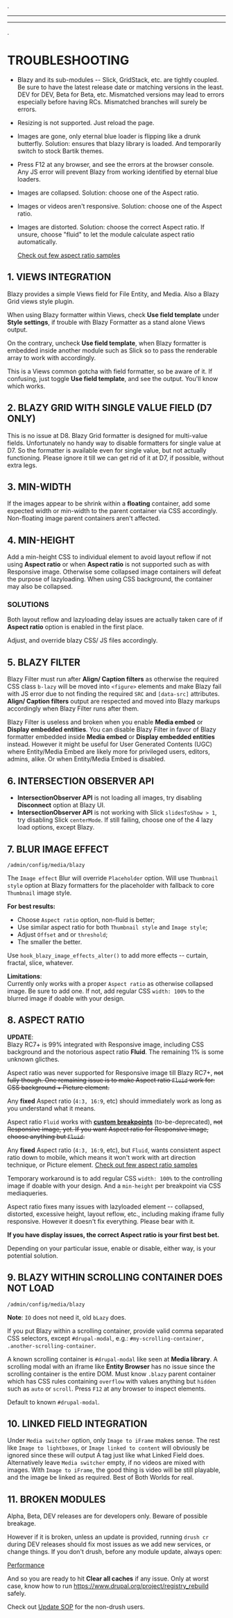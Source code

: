 .
***
***
.
# <a name="troubleshooting"></a>TROUBLESHOOTING
* Blazy and its sub-modules -- Slick, GridStack, etc. are tightly coupled.
  Be sure to have the latest release date or matching versions in the least.
  DEV for DEV, Beta for Beta, etc. Mismatched versions may lead to errors
  especially before having RCs. Mismatched branches will surely be errors.
* Resizing is not supported. Just reload the page.
* Images are gone, only eternal blue loader is flipping like a drunk butterfly.
  Solution: ensures that blazy library is loaded. And temporarily switch to
  stock Bartik themes.
* Press F12 at any browser, and see the errors at the browser console. Any JS
  error will prevent Blazy from working identified by eternal blue loaders.
* Images are collapsed. Solution: choose one of the Aspect ratio.
* Images or videos aren't responsive. Solution: choose one of the Aspect ratio.
* Images are distorted. Solution: choose the correct Aspect ratio. If unsure,
  choose "fluid" to let the module calculate aspect ratio automatically.

  [Check out few aspect ratio samples](https://cgit.drupalcode.org/blazy/tree/docs/ASPECT_RATIO.md)



## 1. VIEWS INTEGRATION
Blazy provides a simple Views field for File Entity, and Media. Also a Blazy
Grid views style plugin.

When using Blazy formatter within Views, check **Use field template** under
**Style settings**, if trouble with Blazy Formatter as a stand alone Views
output.

On the contrary, uncheck **Use field template**, when Blazy formatter
is embedded inside another module such as Slick so to pass the renderable
array to work with accordingly.

This is a Views common gotcha with field formatter, so be aware of it.
If confusing, just toggle **Use field template**, and see the output. You'll
know which works.


## 2. BLAZY GRID WITH SINGLE VALUE FIELD (D7 ONLY)
This is no issue at D8. Blazy Grid formatter is designed for multi-value fields.
Unfortunately no handy way to disable formatters for single value at D7. So
the formatter is available even for single value, but not actually
functioning. Please ignore it till we can get rid of it at D7, if possible,
without extra legs.

## 3. MIN-WIDTH
If the images appear to be shrink within a **floating** container, add
some expected width or min-width to the parent container via CSS accordingly.
Non-floating image parent containers aren't affected.

## 4. MIN-HEIGHT
Add a min-height CSS to individual element to avoid layout reflow if not using
**Aspect ratio** or when **Aspect ratio** is not supported such as with
Responsive image. Otherwise some collapsed image containers will defeat the
purpose of lazyloading. When using CSS background, the container may also be
collapsed.

### SOLUTIONS
Both layout reflow and lazyloading delay issues are actually taken care of
if **Aspect ratio** option is enabled in the first place.

Adjust, and override blazy CSS/ JS files accordingly.

## 5. BLAZY FILTER
Blazy Filter must run after **Align/ Caption filters** as otherwise the required
CSS class `b-lazy` will be moved into `<figure>` elements and make Blazy fail
with JS error due to not finding the required `SRC` and `[data-src]` attributes.
**Align/ Caption filters** output are respected and moved into Blazy markups
accordingly when Blazy Filter runs after them.

Blazy Filter is useless and broken when you enable **Media embed** or
**Display embedded entities**. You can disable Blazy Filter in favor of Blazy
formatter embedded inside **Media embed** or **Display embedded entities**
instead. However it might be useful for User Generated Contents (UGC) where
Entity/Media Embed are likely more for privileged users, editors, admins, alike.
Or when Entity/Media Embed is disabled.

## 6. INTERSECTION OBSERVER API
* **IntersectionObserver API** is not loading all images, try disabling
  **Disconnect** option at Blazy UI.
* **IntersectionObserver API** is not working with Slick `slidesToShow > 1`, try
  disabling Slick `centerMode`. If still failing, choose one of the 4 lazy
  load options, except Blazy.

## 7. BLUR IMAGE EFFECT
`/admin/config/media/blazy`

The `Image effect` Blur will override `Placeholder` option.
Will use `Thumbnail style` option at Blazy formatters for the placeholder with
fallback to core `Thumbnail` image style.

**For best results:**

* Choose `Aspect ratio` option, non-fluid is better;
* Use similar aspect ratio for both `Thumbnail style` and `Image style`;
* Adjust `Offset` and or `threshold`;
* The smaller the better.

Use `hook_blazy_image_effects_alter()` to add more effects -- curtain, fractal,
slice, whatever.

**Limitations**:  
Currently only works with a proper `Aspect ratio` as otherwise collapsed image.
Be sure to add one. If not, add regular CSS `width: 100%` to the blurred
image if doable with your design.

## 8. ASPECT RATIO
**UPDATE**:   
Blazy RC7+ is 99% integrated with Responsive image, including
CSS background and the notorious aspect ratio **Fluid**. The remaining 1% is
some unknown glicthes.

Aspect ratio was never supported for Responsive image till Blazy RC7+, <s>not
fully though. One remaining issue is to make Aspect ratio `Fluid` work for:
CSS background + Picture element.</s>

Any **fixed** Aspect ratio (`4:3, 16:9`, etc) should immediately work as long as
you understand what it means.

Aspect ratio `Fluid` works with [**custom breakpoints**](https://www.drupal.org/node/3105243)
(to-be-deprecated), <s>not Responsive image, yet. If you want Aspect ratio
for Responsive image, choose anything but `Fluid`.</s>

Any **fixed** Aspect ratio (`4:3, 16:9`, etc), but `Fluid`, wants consistent
aspect ratio down to mobile, which means it won't work with art direction
technique, or Picture element. [Check out few aspect ratio samples](https://cgit.drupalcode.org/blazy/tree/docs/ASPECT_RATIO.md)

Temporary workaround is to add regular CSS `width: 100%` to the controlling
image if doable with your design. And a `min-height` per breakpoint via CSS
mediaqueries.

Aspect ratio fixes many issues with lazyloaded element -- collapsed, distorted,
excessive height, layout reflow, etc., including making iframe fully responsive.
However it doesn't fix everything. Please bear with it.

**If you have display issues, the correct Aspect ratio is your first best bet.**

Depending on your particular issue, enable or disable, either way, is your
potential solution.

## 9. BLAZY WITHIN SCROLLING CONTAINER DOES NOT LOAD
`/admin/config/media/blazy`

**Note**: `IO` does not need it, old `bLazy` does.

If you put Blazy within a scrolling container, provide valid comma separated CSS
selectors, except `#drupal-modal`, e.g.: `#my-scrolling-container,
.another-scrolling-container`.

A known scrolling container is `#drupal-modal` like seen at **Media library**.
A scrolling modal with an iframe like **Entity Browser** has no issue since the
scrolling container is the entire DOM. Must know `.blazy` parent container which
has CSS rules containing `overflow` with values anything but `hidden` such as
`auto` or `scroll`. Press `F12` at any browser to inspect elements.

Default to known `#drupal-modal`.

## 10. LINKED FIELD INTEGRATION
Under `Media switcher` option, only `Image to iFrame` makes sense. The rest like
`Image to lightboxes`, or `Image linked to content` will obviously be ignored
since these will output A tag just like what Linked Field does.
Alternatively leave `Media switcher` empty, if no videos are mixed with images.
With `Image to iFrame`, the good thing is video will be still playable, and the
image be linked as required. Best of Both Worlds for real.

## 11. BROKEN MODULES
Alpha, Beta, DEV releases are for developers only. Beware of possible breakage.

However if it is broken, unless an update is provided, running `drush cr` during
DEV releases should fix most issues as we add new services, or change things.
If you don't drush, before any module update, always open:

[Performance](/admin/config/development/performance)

And so you are ready to hit **Clear all caches** if any issue.
Only at worst case, know how to run
https://www.drupal.org/project/registry_rebuild safely.

Check out [Update SOP](#updating) for the non-drush users.
